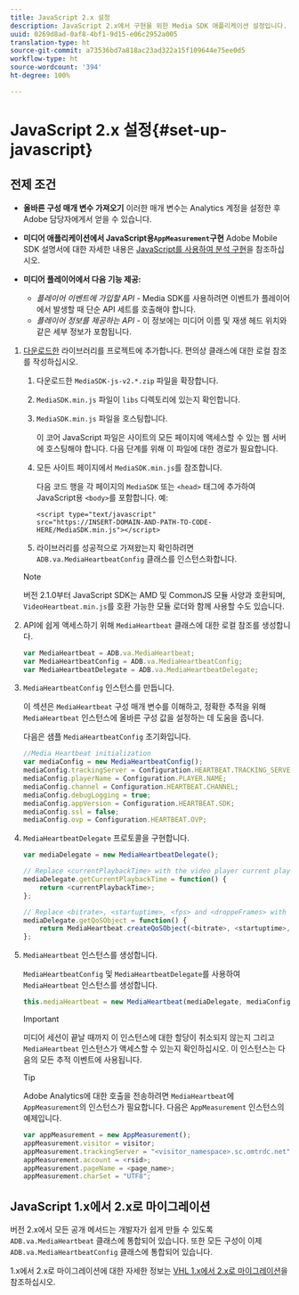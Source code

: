 ```yaml
---
title: JavaScript 2.x 설정
description: JavaScript 2.x에서 구현을 위한 Media SDK 애플리케이션 설정입니다.
uuid: 0269d8ad-0af8-4bf1-9d15-e06c2952a005
translation-type: ht
source-git-commit: a73536bd7a818ac23ad322a15f109644e75ee0d5
workflow-type: ht
source-wordcount: '394'
ht-degree: 100%

---
```



# JavaScript 2.x 설정{#set-up-javascript}

## 전제 조건

* **올바른 구성 매개 변수 가져오기** 이러한 매개 변수는 Analytics 계정을 설정한 후 Adobe 담당자에게서 얻을 수 있습니다.
* **미디어 애플리케이션에서 JavaScript용`AppMeasurement`구현**
Adobe Mobile SDK 설명서에 대한 자세한 내용은 [JavaScript를 사용하여 분석 구현](https://docs.adobe.com/content/help/ko-KR/analytics/implementation/js/overview.html)을 참조하십시오.

* **미디어 플레이어에서 다음 기능 제공:**

   * *플레이어 이벤트에 가입할 API* - Media SDK를 사용하려면 이벤트가 플레이어에서 발생할 때 단순 API 세트를 호출해야 합니다.
   * *플레이어 정보를 제공하는 API* - 이 정보에는 미디어 이름 및 재생 헤드 위치와 같은 세부 정보가 포함됩니다.

1. [다운로드한](/help/sdk-implement/download-sdks.md#download-2x-sdks) 라이브러리를 프로젝트에 추가합니다. 편의상 클래스에 대한 로컬 참조를 작성하십시오.

   1. 다운로드한 `MediaSDK-js-v2.*.zip` 파일을 확장합니다.
   1. `MediaSDK.min.js` 파일이 `libs` 디렉토리에 있는지 확인합니다.

   1. `MediaSDK.min.js` 파일을 호스팅합니다.

      이 코어 JavaScript 파일은 사이트의 모든 페이지에 액세스할 수 있는 웹 서버에 호스팅해야 합니다. 다음 단계를 위해 이 파일에 대한 경로가 필요합니다.

   1. 모든 사이트 페이지에서 `MediaSDK.min.js`를 참조합니다.

      다음 코드 행을 각 페이지의 `MediaSDK` 또는 `<head>` 태그에 추가하여 JavaScript용 `<body>`를 포함합니다. 예:

      ```
      <script type="text/javascript"
      src="https://INSERT-DOMAIN-AND-PATH-TO-CODE-HERE/MediaSDK.min.js"></script>
      ```

   1.  라이브러리를 성공적으로 가져왔는지 확인하려면 `ADB.va.MediaHeartbeatConfig` 클래스를 인스턴스화합니다.

      >[!NOTE]
      >
      >버전 2.1.0부터 JavaScript SDK는 AMD 및 CommonJS 모듈 사양과 호환되며, `VideoHeartbeat.min.js`를 호환 가능한 모듈 로더와 함께 사용할 수도 있습니다.

1. API에 쉽게 액세스하기 위해 `MediaHeartbeat` 클래스에 대한 로컬 참조를 생성합니다.

   ```js
   var MediaHeartbeat = ADB.va.MediaHeartbeat;
   var MediaHeartbeatConfig = ADB.va.MediaHeartbeatConfig;
   var MediaHeartbeatDelegate = ADB.va.MediaHeartbeatDelegate;
   ```

1. `MediaHeartbeatConfig` 인스턴스를 만듭니다.

   이 섹션은 `MediaHeartbeat` 구성 매개 변수를 이해하고, 정확한 추적을 위해 `MediaHeartbeat` 인스턴스에 올바른 구성 값을 설정하는 데 도움을 줍니다.

   다음은 샘플 `MediaHeartbeatConfig` 초기화입니다.

   ```js
   //Media Heartbeat initialization
   var mediaConfig = new MediaHeartbeatConfig();
   mediaConfig.trackingServer = Configuration.HEARTBEAT.TRACKING_SERVER;
   mediaConfig.playerName = Configuration.PLAYER.NAME;
   mediaConfig.channel = Configuration.HEARTBEAT.CHANNEL;
   mediaConfig.debugLogging = true;
   mediaConfig.appVersion = Configuration.HEARTBEAT.SDK;
   mediaConfig.ssl = false;
   mediaConfig.ovp = Configuration.HEARTBEAT.OVP;
   ```

1. `MediaHeartbeatDelegate` 프로토콜을 구현합니다.

   ```js
   var mediaDelegate = new MediaHeartbeatDelegate();
   
   // Replace <currentPlaybackTime> with the video player current playback time
   mediaDelegate.getCurrentPlaybackTime = function() {
       return <currentPlaybackTime>;
   };
   
   // Replace <bitrate>, <startuptime>, <fps> and <droppeFrames> with the current playback QoS values.  
   mediaDelegate.getQoSObject = function() {
       return MediaHeartbeat.createQoSObject(<bitrate>, <startuptime>, <fps>, <droppedFrames>);
   };
   ```

1. `MediaHeartbeat` 인스턴스를 생성합니다.

   `MediaHeartbeatConfig` 및 `MediaHeartbeatDelegate`를 사용하여 `MediaHeartbeat` 인스턴스를 생성합니다.

   ```js
   this.mediaHeartbeat = new MediaHeartbeat(mediaDelegate, mediaConfig, appMeasurement);
   ```

   >[!IMPORTANT]
   >
   >미디어 세션이 끝날 때까지 이 인스턴스에 대한 할당이 취소되지 않는지 그리고 `MediaHeartbeat` 인스턴스가 액세스할 수 있는지 확인하십시오. 이 인스턴스는 다음의 모든 추적 이벤트에 사용됩니다.

   >[!TIP]
   >
   >Adobe Analytics에 대한 호출을 전송하려면 `MediaHeartbeat`에 `AppMeasurement`의 인스턴스가 필요합니다. 다음은 `AppMeasurement` 인스턴스의 예제입니다.

   ```js
   var appMeasurement = new AppMeasurement();
   appMeasurement.visitor = visitor;
   appMeasurement.trackingServer = "<visitor_namespace>.sc.omtrdc.net";
   appMeasurement.account = <rsid>;
   appMeasurement.pageName = <page_name>;
   appMeasurement.charSet = "UTF­8";
   ```

## JavaScript 1.x에서 2.x로 마이그레이션

버전 2.x에서 모든 공개 메서드는 개발자가 쉽게 만들 수 있도록 `ADB.va.MediaHeartbeat` 클래스에 통합되어 있습니다. 또한 모든 구성이 이제 `ADB.va.MediaHeartbeatConfig` 클래스에 통합되어 있습니다.

1.x에서 2.x로 마이그레이션에 대한 자세한 정보는 [VHL 1.x에서 2.x로 마이그레이션](/help/sdk-implement/va-1x-to-2x/mig-1x-2x-overview.md)을 참조하십시오.
